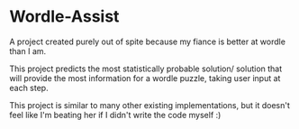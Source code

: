 # Wordle-Assist

A project created purely out of spite because my fiance is better at wordle than I am. 

This project predicts the most statistically probable solution/ solution that will provide the most information for a wordle puzzle, taking user input at each step.

This project is similar to many other existing implementations, but it doesn't feel like I'm beating her if I didn't write the code myself :)
